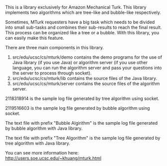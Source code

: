 This is a library exclusively for Amazon Mechanical Turk. This library 
implements two algorithms which are tree-like and bubble-like respectively.

Sometimes, MTurk requesters have a big task which needs to be divided into
small sub-tasks and combines their sub-results to reach the final result.
This process can be organized like a tree or a bubble. With this library, 
you can easily make this feature. 

There are three main components in this library.
1. src/edu/ucsc/cs/mturk/demo contains the demo programs for the use of Java
library (if you use Java) or algorithm server (if you use other language, you
can run the algorithm server and pass your questions into the server to process
through socket).
2. src/edu/ucsc/cs/mturk/lib contains the source files of the Java library.
3. src/edu/ucsc/cs/mturk/server contains the source files of the algorithm
server.

2118318914 is the sample log file generated by tree algorithm using socket.

2119516603 is the sample log file generated by bubble algorithm using socket.

The text file with prefix "Bubble Algirithm" is the sample log file generated by bubble algorithm with Java library.

The text file with prefix "Tree Algorithm" is the sample log file generated by tree algorithm with Java library.

You can see more information here: http://users.soe.ucsc.edu/~khuang/mturk.html

